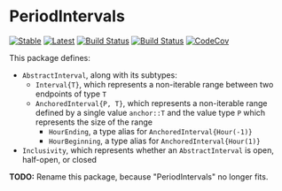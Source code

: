 # PeriodIntervals

[![Stable](https://img.shields.io/badge/docs-stable-blue.svg)](https://invenia.github.io/PeriodIntervals.jl/stable)
[![Latest](https://img.shields.io/badge/docs-latest-blue.svg)](https://invenia.github.io/PeriodIntervals.jl/latest)
[![Build Status](https://travis-ci.org/invenia/PeriodIntervals.jl.svg?branch=master)](https://travis-ci.org/invenia/PeriodIntervals.jl)
[![Build Status](https://ci.appveyor.com/api/projects/status/github/invenia/PeriodIntervals.jl?svg=true)](https://ci.appveyor.com/project/invenia/PeriodIntervals-jl)
[![CodeCov](https://codecov.io/gh/invenia/PeriodIntervals.jl/branch/master/graph/badge.svg)](https://codecov.io/gh/invenia/PeriodIntervals.jl)

This package defines:
* `AbstractInterval`, along with its subtypes:
  * `Interval{T}`, which represents a non-iterable range between two endpoints of type `T`
  * `AnchoredInterval{P, T}`, which represents a non-iterable range defined by a single
    value `anchor::T` and the value type `P` which represents the size of the range
    * `HourEnding`, a type alias for `AnchoredInterval{Hour(-1)}`
    * `HourBeginning`, a type alias for `AnchoredInterval{Hour(1)}`
* `Inclusivity`, which represents whether an `AbstractInterval` is open, half-open, or
  closed

**TODO:** Rename this package, because "PeriodIntervals" no longer fits.
